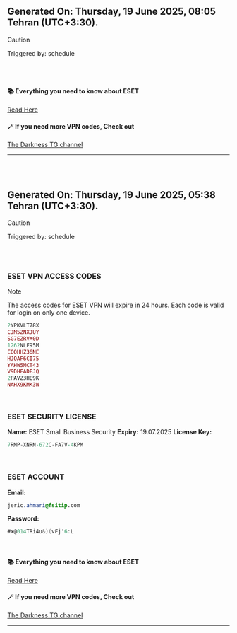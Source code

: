 ## Generated On: Thursday, 19 June 2025, 08:05 Tehran (UTC+3:30).

> [!CAUTION]
> Triggered by: schedule

<br><br>

#### 📚 Everything you need to know about ESET

[Read Here](https://t.me/F_NiREvil/2113)

#### 🪄 If you need more VPN codes, Check out

[The Darkness TG channel](https://t.me/Eset_key_trial)

---

<br><br>

## Generated On: Thursday, 19 June 2025, 05:38 Tehran (UTC+3:30).

> [!CAUTION]
> Triggered by: schedule

<br><br>

### ESET VPN ACCESS CODES

> [!NOTE]
> The access codes for ESET VPN will expire in 24 hours.
> Each code is valid for login on only one device.

```ruby
2YPKVLT78X
CJM5ZNXJUY
SG7EZRVX0D
1262NLF95M
EOOHHZ36NE
HJOAF6CI75
YAHW5MCT43
V9DHFADFJQ
2PAVZ3HE9K
NAHX9KMK3W
```

<br>

### ESET SECURITY LICENSE

**Name:** ESET Small Business Security
**Expiry:** 19.07.2025
**License Key:**

```POV-Ray SDL
7RMP-XNRN-672C-FA7V-4KPM
```

<br>

### ESET ACCOUNT

**Email:**

```CSS
jeric.ahmari@fsitip.com
```

**Password:**

```POV-Ray SDL
#x@014TRi4u&)(vFj'6:L
```

<br>

#### 📚 Everything you need to know about ESET

[Read Here](https://t.me/F_NiREvil/2113)

#### 🪄 If you need more VPN codes, Check out

[The Darkness TG channel](https://t.me/Eset_key_trial)

---

<br><br>

